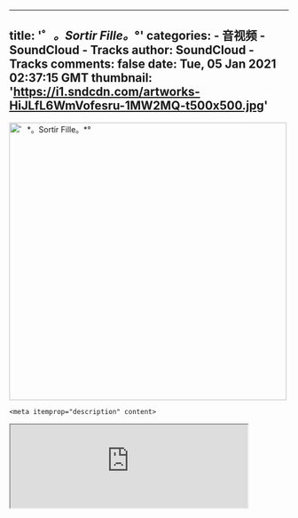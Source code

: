 
---
title: '゜_。Sortir Fille。_°'
categories: 
    - 音视频
    - SoundCloud - Tracks
author: SoundCloud - Tracks
comments: false
date: Tue, 05 Jan 2021 02:37:15 GMT
thumbnail: 'https://i1.sndcdn.com/artworks-HiJLfL6WmVofesru-1MW2MQ-t500x500.jpg'
---

<div>   
<p>
    <img src="https://i1.sndcdn.com/artworks-HiJLfL6WmVofesru-1MW2MQ-t500x500.jpg" width="500" height="500" alt="゜*。Sortir Fille。*°" itemprop="image" referrerpolicy="no-referrer">
    
    <meta itemprop="description" content>
  </p><iframe width="85%" src="https://w.soundcloud.com/player/?url=https%3A%2F%2Fapi.soundcloud.com%2Ftracks%2F959662951&auto_play=false&show_artwork=true&visual=true&origin=schema.org/"></iframe>  
</div>
            